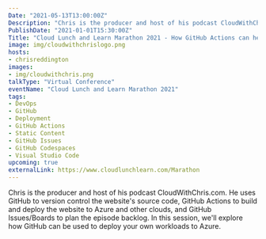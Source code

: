 ```yaml
---
Date: "2021-05-13T13:00:00Z"
Description: "Chris is the producer and host of his podcast CloudWithChris.com. He uses GitHub to version control the website's source code, GitHub Actions to build and deploy the website to Azure and other clouds, and GitHub Issues/Boards to plan the episode backlog. In this session, we'll explore how GitHub can be used to deploy your own workloads to Azure."
PublishDate: "2021-01-01T15:30:00Z"
Title: "Cloud Lunch and Learn Marathon 2021 - How GitHub Actions can help in building and deploying a static website and more"
image: img/cloudwithchrislogo.png
hosts:
- chrisreddington
images:
- img/cloudwithchris.png
talkType: "Virtual Conference"
eventName: "Cloud Lunch and Learn Marathon 2021"
tags:
- DevOps
- GitHub
- Deployment
- GitHub Actions
- Static Content
- GitHub Issues
- GitHub Codespaces
- Visual Studio Code
upcoming: true
externalLink: https://www.cloudlunchlearn.com/Marathon
---
```

Chris is the producer and host of his podcast CloudWithChris.com. He uses GitHub to version control the website's source code, GitHub Actions to build and deploy the website to Azure and other clouds, and GitHub Issues/Boards to plan the episode backlog. In this session, we'll explore how GitHub can be used to deploy your own workloads to Azure.